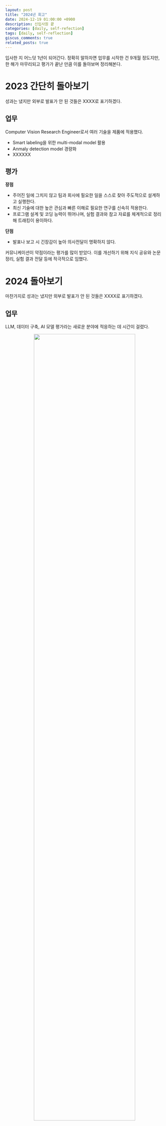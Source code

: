 ```yaml
---
layout: post
title: "2024년 회고"
date: 2024-12-19 01:00:00 +0900
description: 신입사원 끝
categories: [daily, self-refection]
tags: [daily, self-reflection]
giscus_comments: true
related_posts: true
---
```


입사한 지 어느덧 1년이 되어간다. 정확히 말하자면 업무를 시작한 건 9개월 정도지만, 한 해가 마무리되고 평가가 끝난 만큼 이를 돌아보며 정리해본다.

# 2023 간단히 돌아보기
성과는 냈지만 외부로 발표가 안 된 것들은 XXXX로 표기하겠다.

## 업무
Computer Vision Research Engineer로서 여러 기술을 제품에 적용했다.  
- Smart labeling을 위한 multi-modal model 활용
- Anmaly detection model 경량화
- XXXXXX

## 평가
**장점**
- 주어진 일에 그치지 않고 팀과 회사에 필요한 일을 스스로 찾아 주도적으로 설계하고 실행한다.
- 최신 기술에 대한 높은 관심과 빠른 이해로 필요한 연구를 신속히 적용한다.
- 프로그램 설계 및 코딩 능력이 뛰어나며, 실험 결과와 참고 자료를 체계적으로 정리해 트래킹이 용이하다.

**단점**
- 발표나 보고 시 긴장감이 높아 의사전달이 명확하지 않다.

커뮤니케이션이 약점이라는 평가를 많이 받았다. 이를 개선하기 위해 지식 공유와 논문 정리, 실험 결과 전달 등에 적극적으로 임했다.

# 2024 돌아보기
마찬가지로 성과는 냈지만 외부로 발표가 안 된 것들은 XXXX로 표기하겠다.

## 업무
LLM, 데이터 구축, AI 모델 평가라는 새로운 분야에 적응하는 데 시간이 걸렸다.  
<p align="center"><img src="/assets/post/image/2024-12-19-2024-review/image.png" width="80%"></p>
(3월 위클리 노트. 지금 보니 많이 성장한 것 같다.)  

- Anthropic, OpenAI와 함께 TelcoLLM 개발
- Synthetic data + hand-crafted 연구 XXXXXXX
   - XXXXXXX
- XXXXXX
- LLM-as-a-Judge 연구로 평가 자동화


## 평가
작년 전직장보다 더 좋은 평가를 받았다. 업무할 때의 내 장점을 강화하고 단점을 보안하려고 많은 노력을 했고, 그것이 평가에 들어났다.
또한 1:1 면담에서 팀원들이 평가한 내 장점을 들으며 내가 리드할 수 있는 전문성을 인정받은 것을 알게 되었다. 
신입으로서 정말 긍정적인 평가다.
단점이 하나 있는데 아직 회사 적응하는데 바빴고, 연차가 쌓이면 자연스럽게 해결 됙

**장점**  
1. **업무 태도와 기여**  
   - 새로운 지식을 지속적으로 도입하고 시도함.  
   - 맡은 업무에서 뛰어난 성과를 달성함.  
2. **문제 해결 능력**  
   - 높은 목표를 설정하고 빠르게 실행하여 결과 도출.  
   - 탁월한 문제 해결 능력.  
3. **전문성**  
   - ML 전문성을 활용해 팀의 모델링 업무를 수행.  
   - 최신 연구를 통해 개선 방안을 다각도로 제시.  
4. **협업 능력**  
   - 분석적 사고를 바탕으로 과제를 진행하고 지원함.  
   - 책임감 있는 업무 수행 및 원활한 의견 공유.  
5. **기술적 역량**  
   - 뛰어난 코딩 및 결과 도출 능력.  
   - 핵심 기술을 담당하며 실무 능력이 풍부함.  

**단점**  
1. **전사적 시야**
   - 전사적인 관점에서 업무 설계 능력이 부족함.

# 회고

## Keep (유지하고 싶은 점)
1. **논문 읽는 습관**  
   업무를 설계할 때 보통 5~6개의 논문을 읽으며 공통점을 도출하고 한계점을 파악했다. 한계점만 해결하면 성공 가능성이 높아지는 걸 경험했다.  

2. **논문 쓰기**  
   이번에 *TelBench* 논문이 EMNLP2024 Industry Track에 채택되었다. 뿌듯한 결과이며, 내년에도 논문 작업을 지속하고 싶다.  

3. **최선을 다하는 자세**  
   업무든 취미든 항상 최선을 다했다. 덕분에 올해 진행한 일과 결정사항에 후회가 없다.  

4. **데이터에 대한 고민**  
   AI는 결국 데이터로 시작해서 데이터로 끝난다는 생각이 든다. 데이터에 대한 고민이 AI 활용과 이해를 한층 더 깊게 해줬다.  

5. **취미 생활**  
   이번 해는 유난히 취미 생활에 집중했다. 덕분에 심리적으로 지치지 않고 1년을 보낼 수 있었다. (하지만 해외여행은 조금 자제하자. 내 지갑이 지친다.)

## Problem (개선하고 싶은 점)
1. **설득 기술 부족**  
   기술적인 부분에만 집중하고, 상사에게 기대효과와 진행 이유를 설득하지 못했다. PM에게 스토리라인 구성과 목표 설정 및 달성 후 계획 등을 배우며 개선하고 있다.  

2. **영어 능력 부족**  
   해외 기업과의 협업이 빈번한 우리 팀 특성상 영어는 필수다. 프랑스 스타트업과 프로젝트를 리드하며 업무는 문제없이 처리하고 있지만, 원활한 소통과 발전을 위해 영어 실력을 키워야겠다.  

3. **프레임워크 활용 부족**  
   연구 중심의 업무를 하다 보니 프레임워크 활용이 부족했다. LangChain, vLLM 등 다양한 프레임워크를 분석하고 활용하며 실력을 키우고 싶다.  

## Try (구체적인 시도)  
1. 전사적인 관점을 갖고 업무 설계.  
2. 주 2회 이상 영어 연습.  
3. LangChain, vLLM 등 프레임워크 분석.  
4. 논문 정리.  

# 2024 타임라인  
## 1월 ~ 2월  
<p align="center"><img src="/assets/post/image/2024-12-19-2024-review/image-1.png" width="80%"></p>
8주간 신입사원 연수를 다녀왔다. SK 멤버사와 SK텔레콤, SK브로드밴드의 다양한 동기들을 만났다. 활발히 활동해 더 많은 사람을 만나지 못한 게 아쉽다.  

## 2월  
<p align="center"><img src="/assets/post/image/2024-12-19-2024-review/05D9BD5F-F70F-4030-B1A8-59C8E68B4FD3_1_105_c.jpeg" width="80%"></p>
학부 졸업. 운 좋게도 최종 학점 4.45로 수석을 하고 상장도 받았다. 전공과 적성이 잘 맞은 덕분인 것 같다.  

## 4월  
<p align="center"><img src="/assets/post/image/2024-12-19-2024-review/A73C64A2-2E38-4EB2-B383-7C738A563522_1_102_o.jpeg" width="80%"></p>
첫 일본 여행으로 도쿄를 방문. 클라이밍과 술로 가득 찬 2박 3일이었다.  

## 5월  
<p align="center"><img src="/assets/post/image/2024-12-19-2024-review/image-2.png" width="80%"></p>
발리 서핑 캠프 재방문. 서핑 실력이 급격히 늘었고 정말 즐거웠다.  

## 7월  
<p align="center"><img src="/assets/post/image/2024-12-19-2024-review/804E272D-7564-4FFF-8C1C-4F203FAC60E1_1_105_c.jpeg" width="80%"></p>
친구와 다낭 여행. 처음으로 관광 중심의 여행을 즐겼다.  

## 9월  
<p align="center"><img src="/assets/post/image/2024-12-19-2024-review/3CB923FE-FCA4-47D2-8361-90FE310CB507_1_102_o.jpeg" width="80%"></p>
다시 발리 방문. 이번엔 보드에서 투스텝까지 시도. 개선해야 할 점이 많음을 느꼈다.  

## 11월  
<p align="center"><img src="/assets/post/image/2024-12-19-2024-review/image-3.png" width="80%"></p>
삿포로 여행. 눈 덮인 풍경과 맛있는 음식이 인상적이었다.  

## 10월  
EMNLP2024에 두 번째 논문 게재. 오랜만의 논문 작업이 힘들었지만 보람 있었다. 내년 2월쯤 또 논문을 쓸 계획이다.  

## 2025년 1월  
<p align="center"><img src="/assets/post/image/2024-12-19-2024-review/89A1290C-DEE6-4ACB-BDDF-22E07E4FAE20_1_105_c.jpeg" width="80%"></p>
태국 끄라비로 클라이밍 여행 예정.  

# 맺으며
정말 만족스러운 1년이다. 내년에도 더 잘해서 더 많은 성과를 이루어내길...